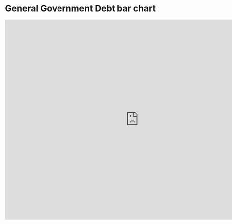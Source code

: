 # General Government Debt bar chart
<iframe src="https://data.oecd.org/chart/5Pee" width="860" height="645" style="border: 0" mozallowfullscreen="true" webkitallowfullscreen="true" allowfullscreen="true"><a href="https://data.oecd.org/chart/5Pee" target="_blank"></iframe>
